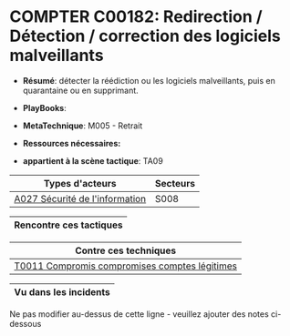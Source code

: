 # COMPTER C00182: Redirection / Détection / correction des logiciels malveillants

* **Résumé**: détecter la réédiction ou les logiciels malveillants, puis en quarantaine ou en supprimant.

* **PlayBooks**:

* **MetaTechnique**: M005 - Retrait

* **Ressources nécessaires:**

* **appartient à la scène tactique**: TA09


|Types d'acteurs |Secteurs |
|----------- |------- |
|[A027 Sécurité de l'information](../../generated_pages/actortypes/A027.md) |S008 |



|Rencontre ces tactiques |
|---------------------- |



|Contre ces techniques |
|------------------------- |
|[T0011 Compromis compromises comptes légitimes](../../generated_pages/techniques/T0011.md) |



|Vu dans les incidents |
|----------------- |


Ne pas modifier au-dessus de cette ligne - veuillez ajouter des notes ci-dessous